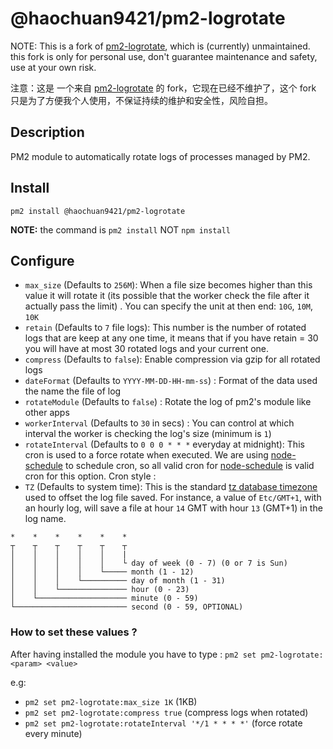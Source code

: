 # @haochuan9421/pm2-logrotate

NOTE: This is a fork of [pm2-logrotate](https://github.com/keymetrics/pm2-logrotate), which is (currently) unmaintained. this fork is only for personal use, don't guarantee maintenance and safety, use at your own risk.

注意：这是 一个来自 [pm2-logrotate](https://github.com/keymetrics/pm2-logrotate) 的 fork，它现在已经不维护了，这个 fork 只是为了方便我个人使用，不保证持续的维护和安全性，风险自担。

## Description

PM2 module to automatically rotate logs of processes managed by PM2.

## Install

    pm2 install @haochuan9421/pm2-logrotate

**NOTE:** the command is `pm2 install` NOT `npm install`

## Configure

- `max_size` (Defaults to `256M`): When a file size becomes higher than this value it will rotate it (its possible that the worker check the file after it actually pass the limit) . You can specify the unit at then end: `10G`, `10M`, `10K`
- `retain` (Defaults to `7` file logs): This number is the number of rotated logs that are keep at any one time, it means that if you have retain = 30 you will have at most 30 rotated logs and your current one.
- `compress` (Defaults to `false`): Enable compression via gzip for all rotated logs
- `dateFormat` (Defaults to `YYYY-MM-DD-HH-mm-ss`) : Format of the data used the name the file of log
- `rotateModule` (Defaults to `false`) : Rotate the log of pm2's module like other apps
- `workerInterval` (Defaults to `30` in secs) : You can control at which interval the worker is checking the log's size (minimum is `1`)
- `rotateInterval` (Defaults to `0 0 0 * * *` everyday at midnight): This cron is used to a force rotate when executed.
We are using [node-schedule](https://github.com/node-schedule/node-schedule) to schedule cron, so all valid cron for [node-schedule](https://github.com/node-schedule/node-schedule) is valid cron for this option. Cron style :
- `TZ` (Defaults to system time): This is the standard [tz database timezone](https://en.wikipedia.org/wiki/List_of_tz_database_time_zones) used to offset the log file saved. For instance, a value of `Etc/GMT+1`, with an hourly log, will save a file at hour `14` GMT with hour `13` (GMT+1) in the log name.

```
*    *    *    *    *    *
┬    ┬    ┬    ┬    ┬    ┬
│    │    │    │    │    |
│    │    │    │    │    └ day of week (0 - 7) (0 or 7 is Sun)
│    │    │    │    └───── month (1 - 12)
│    │    │    └────────── day of month (1 - 31)
│    │    └─────────────── hour (0 - 23)
│    └──────────────────── minute (0 - 59)
└───────────────────────── second (0 - 59, OPTIONAL)
```

### How to set these values ?

 After having installed the module you have to type :
`pm2 set pm2-logrotate:<param> <value>`

e.g:
- `pm2 set pm2-logrotate:max_size 1K` (1KB)
- `pm2 set pm2-logrotate:compress true` (compress logs when rotated)
- `pm2 set pm2-logrotate:rotateInterval '*/1 * * * *'` (force rotate every minute)

